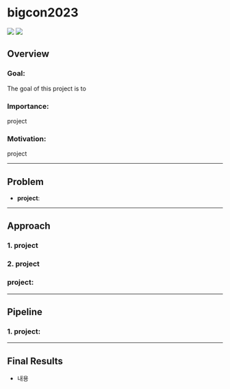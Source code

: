 # bigcon2023

<div>
<img src="https://img.shields.io/badge/PyTorch-EE4C2C?style=for-the-badge&logo=Pytorch&logoColor=white">
<img src="https://img.shields.io/badge/Python-3776AB?style=for-the-badge&logo=Python&logoColor=white">

</div>

## Overview

### Goal:

The goal of this project is to

### Importance:

project

### Motivation:

project 

---

## Problem

- **project**: 

---

## Approach

### 1. **project**


### 2. **project**

### **project**:

---

## Pipeline


### 1. **project**:


---

## Final Results

- 내용
